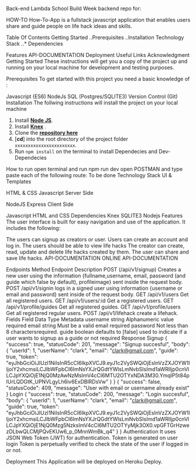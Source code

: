 Back-end
Lambda School Build Week backend repo for:

HOW-TO
How-To-App is a fullstack javascript application that enables users share and guide people on life hack ideas and skills.

Table Of Contents
Getting Started ..Prerequisites ..Installation
Technology Stack ..* Dependencies

Features
API-DOCUMENTATION
Deployment
Useful Links
Acknowledgment
Getting Started
These instructions will get you a copy of the project up and running on your local machine for development and testing purposes.

Prerequisites
To get started with this project you need a basic knowledge of :

Javascript (ES6)
NodeJs
SQL (Postgres/SQLITE3)
Version Control (Git)
Installation
The follwing instructions will install the project on your local machine

1. Install [**Node JS**](https://nodejs.org/en/).
2. Install [**Knex**](https://knexjs.org/) .
3. Clone the [**repository here**](xxxxxxxxxxxxxxxxxxxxxxxxxxxxxxx)
4. [**cd**] into the root directory of the project folder ```xxxxxxxxxxxxxxxxxxxxxxx```.
5. Run `npm install` on the terminal to install Dependecies and Dev-Dependecies

How to run
open terminal and run npm run dev
open POSTMAN and type paste each of the following route:
To be done
Technology Stack
UI & Templates

HTML & CSS
Javascript
Server Side

NodeJS
Express
Client Side

Javascript
HTML and CSS
Dependencies
Knex
SQLITE3
Nodejs
Features
The user interface is built for easy navigation and use of the application. It includes the following:

The users can signup as creators or user.
Users can create an account and log in.
The users should be able to view life hacks
The creator can create, read, update and delete life hacks created by them.
The user can share and save life hacks.
API-DOCUMENTATION
ONLINE API-DOCUMENTATION

Endpoints
Method	Endpoint	Description
POST	(/api/v1/signup)	Creates a new user using the information   {fullname,username, email, password (and guide which false by default), profileimage} sent inside the request body.
POST	/api/v1/signin	logs in a signed user using information {username or email and password} sent inside of the request body.
GET	/api/v1/users	Get all registered users.
GET /api/v1/users/:id	Get a registered users.
GET	/api/v1/profile/guides	Get all registered guides.
GET	/api/v1/profile/users	Get all registered regular users.
POST	/api/v1/lifehack	create a lifehack.
Fields
Field	Data Type	Metadata
username	string	Alphanumeric value required
email	string	Must be a valid email required
password		Not less than 8 charactersrequired.
guide	boolean	defaults to [false] used to indicate if a user wants to signup as a guide or not required
Response
Signup
{
    "success": true,
    "statusCode": 201,
    "message": "Signup succesful",
    "body": {
        "userId": 1,
        "userName": "clark",
        "email": "clark@gmail.com",
        "guide": true,
        "token": "eyJhbGciOiJIUzI1NiIsInR5cCI6IkpXVCJ9.eyJ1c2VySWQiOjEsInVzZXJOYW1lIjoiY2xhcmsiLCJlbWFpbCI6ImNsYXJrQGdtYWlsLmNvbSIsImd1aWRlIjp0cnVlLCJpYXQiOjE1NjQ0MzAwNzMsImV4cCI6MTU2OTYxNDA3M30.YmqIP5t84pIUrLQDGtK_UPNVLgyLh6iv6ExDBlRDsVw"
    }
}
{
    "success": false,
    "statusCode": 409,
    "message": "User with email or username already exist"
}
Login
{
    "success": true,
    "statusCode": 200,
    "message": "Login succesful",
    "body": {
        "userId": 1,
        "userName": "clark",
        "email": "clark@gmail.com",
        "guide": true,
        "token": "eyJhbGciOiJIUzI1NiIsInR5cCI6IkpXVCJ9.eyJ1c2VySWQiOjEsInVzZXJOYW1lIjoiY2xhcmsiLCJlbWFpbCI6ImNsYXJrQGdtYWlsLmNvbSIsImd1aWRlIjp0cnVlLCJpYXQiOjE1NjQ0Mzg5NzksImV4cCI6MTU2OTYyMjk3OX0.vpGFTGrHzwezDLbwQLCMjPQvEKUw6_p_0MnnWmBk_q4"
    }
}
Authentication
It uses JSON Web Token (JWT) for authentication.
Token is generated on user login
Token is perpetually verified to check the state of the user if logged in or not.

Deployment
This Application will be deployed on Heroku Deploy.